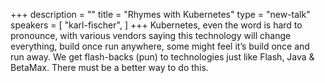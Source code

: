 +++
description = ""
title = "Rhymes with Kubernetes"
type = "new-talk"
speakers = [
        "karl-fischer",
]
+++
Kubernetes, even the word is hard to pronounce, with various vendors saying this technology will change everything, build once run anywhere, some might feel it’s build once and run away. We get flash-backs (pun) to technologies just like Flash, Java & BetaMax. There must be a better way to do this.